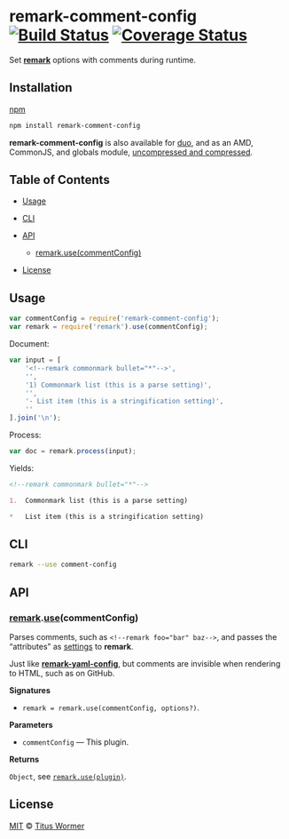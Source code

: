 # remark-comment-config [![Build Status](https://img.shields.io/travis/wooorm/remark-comment-config.svg)](https://travis-ci.org/wooorm/remark-comment-config) [![Coverage Status](https://img.shields.io/codecov/c/github/wooorm/remark-comment-config.svg)](https://codecov.io/github/wooorm/remark-comment-config)

Set [**remark**](https://github.com/wooorm/remark) options with comments during
runtime.

## Installation

[npm](https://docs.npmjs.com/cli/install)

```bash
npm install remark-comment-config
```

**remark-comment-config** is also available for [duo](http://duojs.org/#getting-started),
and as an AMD, CommonJS, and globals module, [uncompressed and
compressed](https://github.com/wooorm/remark-comment-config/releases).

## Table of Contents

*   [Usage](#usage)

*   [CLI](#cli)

*   [API](#api)

    *   [remark.use(commentConfig)](#remarkusecommentconfig)

*   [License](#license)

## Usage

```javascript
var commentConfig = require('remark-comment-config');
var remark = require('remark').use(commentConfig);
```

Document:

```javascript
var input = [
    '<!--remark commonmark bullet="*"-->',
    '',
    '1) Commonmark list (this is a parse setting)',
    '',
    '- List item (this is a stringification setting)',
    ''
].join('\n');
```

Process:

```javascript
var doc = remark.process(input);
```

Yields:

```markdown
<!--remark commonmark bullet="*"-->

1.  Commonmark list (this is a parse setting)

*   List item (this is a stringification setting)
```

## CLI

```bash
remark --use comment-config
```

## API

### [remark](https://github.com/wooorm/remark#api).[use](https://github.com/wooorm/remark#remarkuseplugin-options)(commentConfig)

Parses comments, such as `<!--remark foo="bar" baz-->`, and passes the
“attributes” as [settings](https://github.com/wooorm/remark#remarkprocessvalue-options-done)
to **remark**.

Just like [**remark-yaml-config**](https://github.com/wooorm/remark-yaml-config),
but comments are invisible when rendering to HTML, such as on GitHub.

**Signatures**

*   `remark = remark.use(commentConfig, options?)`.

**Parameters**

*   `commentConfig` — This plugin.

**Returns**

`Object`, see [`remark.use(plugin)`](https://github.com/wooorm/remark#remarkuseplugin-options).

## License

[MIT](LICENSE) © [Titus Wormer](http://wooorm.com)
